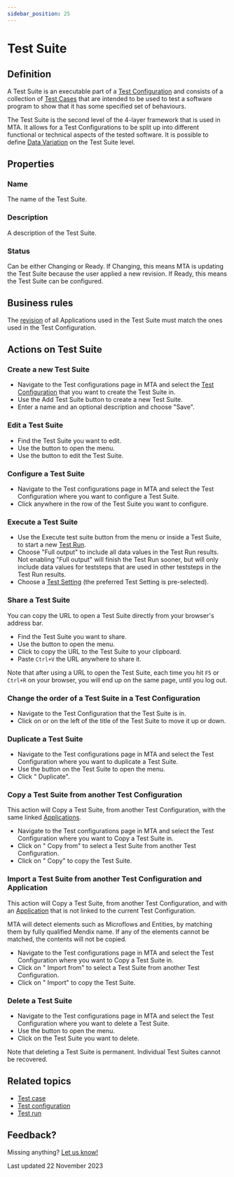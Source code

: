 ```yaml
---
sidebar_position: 25
---
```



# Test Suite 


## Definition

A Test Suite is an executable part of a [Test Configuration](test-configuration) and consists of a collection of [Test Cases](test-case) that are intended to be used to test a software program to show that it has some specified set of behaviours.

The Test Suite is the second level of the 4-layer framework that is used in MTA. It allows for a Test Configurations to be split up into different functional or technical aspects of the tested software. It is possible to define [Data Variation](datavariation) on the Test Suite level. 

## Properties

### Name
The name of the Test Suite.

### Description
A description of the Test Suite.

### Status
Can be either Changing or Ready. If Changing, this means MTA is updating the Test Suite because the user applied a new revision. If Ready, this means the Test Suite can be configured.
  
## Business rules

The [revision](application-revision) of all Applications used in the Test Suite must match the ones used in the Test Configuration.

## Actions on Test Suite

### Create a new Test Suite
- Navigate to the Test configurations page in MTA and select the [Test Configuration](test-configuration) that you want to create the Test Suite in.
- Use the Add Test Suite button to create a new Test Suite.
- Enter a name and an optional description and choose "Save".

### Edit a Test Suite
- Find the Test Suite you want to edit.
- Use the <i class="fas fa-ellipsis"></i> button to open the menu.
- Use the <i class="fal fa-pencil"></i> button to edit the Test Suite.

### Configure a Test Suite
- Navigate to the Test configurations page in MTA and select the Test Configuration where you want to configure a Test Suite.
- Click anywhere in the row of the Test Suite you want to configure.

### Execute a Test Suite
- Use the Execute test suite button from the <i class="fal fa-link-simple"></i> menu or inside a Test Suite, to start a new [Test Run](test-run).
- Choose "Full output" to include all data values in the Test Run results. Not enabling "Full output" will finish the Test Run sooner, but will only include data values for teststeps that are used in other teststeps in the Test Run results.
- Choose a [Test Setting](test-setting) (the preferred Test Setting is pre-selected).

### Share a Test Suite

You can copy the URL to open a Test Suite directly from your browser's address bar. 

- Find the Test Suite you want to share.
- Use the <i class="fas fa-ellipsis"></i> button to open the menu.
- Click <i class="fal fa-share-nodes"></i> to copy the URL to the Test Suite to your clipboard.
- Paste `Ctrl+V` the URL anywhere to share it.

Note that after using a URL to open the Test Suite, each time you hit `F5` or `Ctrl+R` on your browser, you will end up on the same page, until you log out.

### Change the order of a Test Suite in a Test Configuration
- Navigate to the Test Configuration that the Test Suite is in.
- Click on <i class="fas fa-arrow-up"></i> or <i class="fas fa-arrow-down"></i> on the left of the title of the Test Suite to move it up or down.

### Duplicate a Test Suite
- Navigate to the Test configurations page in MTA and select the Test Configuration where you want to duplicate a Test Suite.
- Use the <i class="fas fa-ellipsis"></i> button on the Test Suite to open the menu.
- Click "<i class="fas fa-copy"></i> Duplicate".

### Copy a Test Suite from another Test Configuration

This action will Copy a Test Suite, from another Test Configuration, with the same linked [Applications](application).

- Navigate to the Test configurations page in MTA and select the Test Configuration where you want to Copy a Test Suite in.
- Click on "<i class="fal fa-copy"></i> Copy from" to select a Test Suite from another Test Configuration.
- Click on "<i class="fal fa-copy"></i> Copy" to copy the Test Suite.

### Import a Test Suite from another Test Configuration and Application

This action will Copy a Test Suite, from another Test Configuration, and with an [Application](application) that is not linked to the current Test Configuration.

MTA will detect elements such as Microflows and Entities, by matching them by fully qualified Mendix name. If any of the elements cannot be matched, the contents will not be copied.

- Navigate to the Test configurations page in MTA and select the Test Configuration where you want to Copy a Test Suite in.
- Click on "<i class="fa-sharp fa-light fa-arrow-right-to-bracket"></i> Import from" to select a Test Suite from another Test Configuration.
- Click on "<i class="fa-sharp fa-light fa-arrow-right-to-bracket"></i> Import" to copy the Test Suite.


### Delete a Test Suite
- Navigate to the Test configurations page in MTA and select the Test Configuration where you want to delete a Test Suite.
- Use the <i class="fas fa-ellipsis"></i> button to open the menu.
- Click <i class="fas fa-trash-alt"></i> on the Test Suite you want to delete.

Note that deleting a Test Suite is permanent. Individual Test Suites cannot be recovered.

## Related topics
- [Test case](test-case)
- [Test configuration](test-configuration)
- [Test run](test-run)

## Feedback?
Missing anything? [Let us know!](mailto:support@menditect.com)

Last updated 22 November 2023